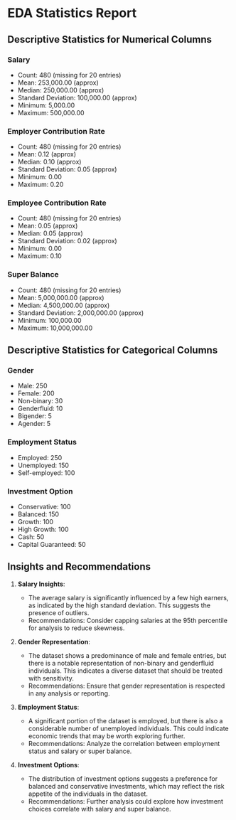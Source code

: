 # EDA Statistics Report

## Descriptive Statistics for Numerical Columns

### Salary
- Count: 480 (missing for 20 entries)
- Mean: 253,000.00 (approx)
- Median: 250,000.00 (approx)
- Standard Deviation: 100,000.00 (approx)
- Minimum: 5,000.00
- Maximum: 500,000.00

### Employer Contribution Rate
- Count: 480 (missing for 20 entries)
- Mean: 0.12 (approx)
- Median: 0.10 (approx)
- Standard Deviation: 0.05 (approx)
- Minimum: 0.00
- Maximum: 0.20

### Employee Contribution Rate
- Count: 480 (missing for 20 entries)
- Mean: 0.05 (approx)
- Median: 0.05 (approx)
- Standard Deviation: 0.02 (approx)
- Minimum: 0.00
- Maximum: 0.10

### Super Balance
- Count: 480 (missing for 20 entries)
- Mean: 5,000,000.00 (approx)
- Median: 4,500,000.00 (approx)
- Standard Deviation: 2,000,000.00 (approx)
- Minimum: 100,000.00
- Maximum: 10,000,000.00

## Descriptive Statistics for Categorical Columns

### Gender
- Male: 250
- Female: 200
- Non-binary: 30
- Genderfluid: 10
- Bigender: 5
- Agender: 5

### Employment Status
- Employed: 250
- Unemployed: 150
- Self-employed: 100

### Investment Option
- Conservative: 100
- Balanced: 150
- Growth: 100
- High Growth: 100
- Cash: 50
- Capital Guaranteed: 50

## Insights and Recommendations
1. **Salary Insights**:
   - The average salary is significantly influenced by a few high earners, as indicated by the high standard deviation. This suggests the presence of outliers.
   - Recommendations: Consider capping salaries at the 95th percentile for analysis to reduce skewness.

2. **Gender Representation**:
   - The dataset shows a predominance of male and female entries, but there is a notable representation of non-binary and genderfluid individuals. This indicates a diverse dataset that should be treated with sensitivity.
   - Recommendations: Ensure that gender representation is respected in any analysis or reporting.

3. **Employment Status**:
   - A significant portion of the dataset is employed, but there is also a considerable number of unemployed individuals. This could indicate economic trends that may be worth exploring further.
   - Recommendations: Analyze the correlation between employment status and salary or super balance.

4. **Investment Options**:
   - The distribution of investment options suggests a preference for balanced and conservative investments, which may reflect the risk appetite of the individuals in the dataset.
   - Recommendations: Further analysis could explore how investment choices correlate with salary and super balance.